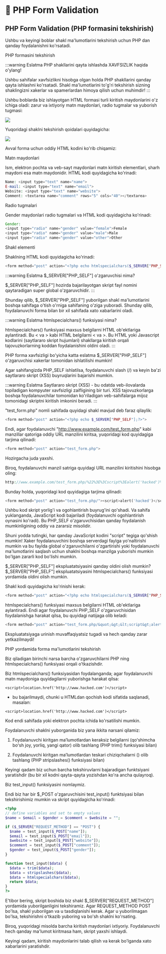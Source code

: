 # 📔 PHP Form Validation

## PHP Form Validation (PHP formasini tekshirish)

Ushbu va keyingi boblar shakl ma'lumotlarini tekshirish uchun PHP dan qanday foydalanishni ko'rsatadi.

PHP formasini tekshirish

:::warning Eslatma
PHP shakllarini qayta ishlashda XAVFSIZLIK haqida o'ylang!

Ushbu sahifalar xavfsizlikni hisobga olgan holda PHP shakllarini qanday qayta ishlashni ko'rsatadi. Shakl ma'lumotlarini to'g'ri tekshirish sizning shaklingizni xakerlar va spamerlardan himoya qilish uchun muhimdir!
:::

Ushbu boblarda biz ishlayotgan HTML formasi turli kiritish maydonlarini o'z ichiga oladi: zarur va ixtiyoriy matn maydonlari, radio tugmalar va yuborish tugmasi:

<img src='/image_js/php14.png'>

Yuqoridagi shaklni tekshirish qoidalari quyidagicha:

<img src='/image_js/php15.png'>

Avval forma uchun oddiy HTML kodini ko'rib chiqamiz:

Matn maydonlari

Ism, elektron pochta va veb-sayt maydonlari matn kiritish elementlari, sharh maydoni esa matn maydonidir. HTML kodi quyidagicha ko'rinadi:

```php
Name: <input type="text" name="name">
E-mail: <input type="text" name="email">
Website: <input type="text" name="website">
Comment: <textarea name="comment" rows="5" cols="40"></textarea>
```

Radio tugmalari

Gender maydonlari radio tugmalari va HTML kodi quyidagicha ko'rinadi:

```php
Gender:
<input type="radio" name="gender" value="female">Female
<input type="radio" name="gender" value="male">Male
<input type="radio" name="gender" value="other">Other
```

Shakl elementi

Shaklning HTML kodi quyidagicha ko'rinadi:

```php
<form method="post" action="<?php echo htmlspecialchars($_SERVER["PHP_SELF"]);?>">
```

:::warning Eslatma
$_SERVER["PHP_SELF"] o'zgaruvchisi nima?

$_SERVER["PHP_SELF"] hozirda bajarilayotgan skript fayl nomini qaytaradigan super global o'zgaruvchidir.
:::

Shunday qilib, $_SERVER["PHP_SELF"] yuborilgan shakl ma'lumotlarini boshqa sahifaga o'tish o'rniga sahifaning o'ziga yuboradi. Shunday qilib, foydalanuvchi forma bilan bir xil sahifada xato xabarlarini oladi.

:::warning Eslatma
htmlspecialchars() funksiyasi nima?

htmlspecialchars() funksiyasi maxsus belgilarni HTML ob'ektlariga aylantiradi. Bu < va > kabi HTML belgilarni < va >. Bu HTML yoki Javascript kodlarini (saytlararo skript hujumlari) shakllarga kiritish orqali tajovuzkorlarning koddan foydalanishini oldini oladi.
:::

PHP forma xavfsizligi bo'yicha katta eslatma
$_SERVER["PHP_SELF"] o'zgaruvchisi xakerlar tomonidan ishlatilishi mumkin!

Agar sahifangizda PHP_SELF ishlatilsa, foydalanuvchi slash (/) va keyin ba'zi saytlararo skript (XSS) buyruqlarini bajarishi mumkin.

:::warning Eslatma
Saytlararo skript (XSS) - bu odatda veb-ilovalarda topiladigan kompyuter xavfsizligi zaifligining bir turi. XSS tajovuzkorlarga boshqa foydalanuvchilar tomonidan ko'riladigan veb-sahifalarga mijoz tomonidagi skriptni kiritish imkonini beradi.
:::

"test_form.php" nomli sahifada quyidagi shakl mavjud deb faraz qilaylik:

```php
<form method="post" action="<?php echo $_SERVER["PHP_SELF"];?>">
```

Endi, agar foydalanuvchi "http://www.example.com/test_form.php" kabi manzillar qatoriga oddiy URL manzilini kiritsa, yuqoridagi kod quyidagiga tarjima qilinadi:

```php
<form method="post" action="test_form.php">
```

Hozirgacha juda yaxshi.

Biroq, foydalanuvchi manzil satriga quyidagi URL manzilini kiritishini hisobga oling:

```php
http://www.example.com/test_form.php/%22%3E%3Cscript%3Ealert('hacked')%3C/script%3E
```

Bunday holda, yuqoridagi kod quyidagiga tarjima qilinadi:

```php
<form method="post" action="test_form.php/"><script>alert('hacked')</script>
```

Ushbu kod skript yorlig'i va ogohlantirish buyrug'ini qo'shadi. Va sahifa yuklanganda, JavaScript kodi bajariladi (foydalanuvchi ogohlantirish oynasini ko'radi). Bu PHP_SELF o'zgaruvchisidan qanday foydalanish mumkinligining oddiy va zararsiz misolidir.

Shuni yodda tutingki, har qanday JavaScript kodini "script" tegiga qo'shish mumkin! Xaker foydalanuvchini boshqa serverdagi faylga yo'naltirishi mumkin va bu faylda global o'zgaruvchilarni o'zgartirishi yoki foydalanuvchi ma'lumotlarini saqlash uchun shaklni boshqa manzilga yuborishi mumkin bo'lgan zararli kod bo'lishi mumkin.

$_SERVER["PHP_SELF"] ekspluatatsiyasini qanday oldini olish mumkin?
$_SERVER["PHP_SELF"] ekspluatatsiyasini htmlspecialchars() funksiyasi yordamida oldini olish mumkin.

Shakl kodi quyidagicha ko'rinishi kerak:

```php
<form method="post" action="<?php echo htmlspecialchars($_SERVER["PHP_SELF"]);?>">
```

htmlspecialchars() funksiyasi maxsus belgilarni HTML ob'ektlariga aylantiradi. Endi agar foydalanuvchi PHP_SELF o'zgaruvchisidan foydalanishga harakat qilsa, bu quyidagi natijaga olib keladi:


```php
<form method="post" action="test_form.php/&quot;&gt;&lt;script&gt;alert('hacked')&lt;/script&gt;">
```

Ekspluatatsiyaga urinish muvaffaqiyatsiz tugadi va hech qanday zarar yetkazilmaydi!

PHP yordamida forma ma'lumotlarini tekshirish

Biz qiladigan birinchi narsa barcha o'zgaruvchilarni PHP ning htmlspecialchars() funksiyasi orqali o'tkazishdir.

Biz htmlspecialchars() funksiyasidan foydalanganda; agar foydalanuvchi matn maydoniga quyidagilarni yuborishga harakat qilsa:

`<script>location.href('http://www.hacked.com')</script>`

- bu bajarilmaydi, chunki u HTMLdan qochish kodi sifatida saqlanadi, masalan:

`<script>location.href('http://www.hacked.com')</script>`

Kod endi sahifada yoki elektron pochta ichida ko'rsatilishi mumkin.

Foydalanuvchi shaklni yuborganida biz yana ikkita narsani qilamiz:

1. Foydalanuvchi kiritgan maʼlumotlardan keraksiz belgilarni (qoʻshimcha boʻsh joy, yorliq, yangi qator) olib tashlang (PHP trim() funksiyasi bilan)

2. Foydalanuvchi kiritgan maʼlumotlardan teskari chiziqchalarni (\) olib tashlang (PHP stripslashes() funksiyasi bilan)

Keyingi qadam biz uchun barcha tekshiruvlarni bajaradigan funktsiyani yaratishdir (bu bir xil kodni qayta-qayta yozishdan ko'ra ancha qulayroq).

Biz test_input() funksiyasini nomlaymiz.

Endi biz har bir $_POST o'zgaruvchisini test_input() funktsiyasi bilan tekshirishimiz mumkin va skript quyidagicha ko'rinadi:

```php
<?php
// define variables and set to empty values
$name = $email = $gender = $comment = $website = "";

if ($_SERVER["REQUEST_METHOD"] == "POST") {
  $name = test_input($_POST["name"]);
  $email = test_input($_POST["email"]);
  $website = test_input($_POST["website"]);
  $comment = test_input($_POST["comment"]);
  $gender = test_input($_POST["gender"]);
}

function test_input($data) {
  $data = trim($data);
  $data = stripslashes($data);
  $data = htmlspecialchars($data);
  return $data;
}
?>
```

E'tibor bering, skript boshida biz shakl $_SERVER["REQUEST_METHOD"] yordamida yuborilganligini tekshiramiz. Agar REQUEST_METHOD POST bo'lsa, shakl yuborilgan va u tasdiqlanishi kerak. Agar u yuborilmagan bo'lsa, tekshirishni o'tkazib yuboring va bo'sh shaklni ko'rsating.

Biroq, yuqoridagi misolda barcha kiritish maydonlari ixtiyoriy. Foydalanuvchi hech qanday ma'lumot kiritmasa ham, skript yaxshi ishlaydi.

Keyingi qadam, kiritish maydonlarini talab qilish va kerak bo'lganda xato xabarlarini yaratishdir.




























